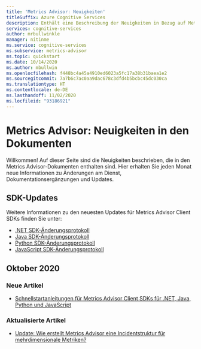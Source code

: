 ```yaml
---
title: 'Metrics Advisor: Neuigkeiten'
titleSuffix: Azure Cognitive Services
description: Enthält eine Beschreibung der Neuigkeiten in Bezug auf Metrics Advisor.
services: cognitive-services
author: mrbullwinkle
manager: nitinme
ms.service: cognitive-services
ms.subservice: metrics-advisor
ms.topic: quickstart
ms.date: 10/14/2020
ms.author: mbullwin
ms.openlocfilehash: f448bc4a45a4910ed6023a5fc17a38b31baea1e2
ms.sourcegitcommit: 7a7b6c7ac0aa9dac678c3dfd4b5bcbc45dc030ca
ms.translationtype: HT
ms.contentlocale: de-DE
ms.lasthandoff: 11/02/2020
ms.locfileid: "93186921"
---
```

# <a name="metrics-advisor-whats-new-in-the-docs"></a>Metrics Advisor: Neuigkeiten in den Dokumenten

Willkommen! Auf dieser Seite sind die Neuigkeiten beschrieben, die in den Metrics Advisor-Dokumenten enthalten sind. Hier erhalten Sie jeden Monat neue Informationen zu Änderungen am Dienst, Dokumentationsergänzungen und Updates.

## <a name="sdk-updates"></a>SDK-Updates

Weitere Informationen zu den neuesten Updates für Metrics Advisor Client SDKs finden Sie unter: 

* [.NET SDK-Änderungsprotokoll](https://github.com/Azure/azure-sdk-for-net/blob/master/sdk/metricsadvisor/Azure.AI.MetricsAdvisor/CHANGELOG.md)
* [Java SDK-Änderungsprotokoll](https://github.com/Azure/azure-sdk-for-java/blob/master/sdk/metricsadvisor/azure-ai-metricsadvisor/CHANGELOG.md)
* [Python SDK-Änderungsprotokoll](https://github.com/Azure/azure-sdk-for-python/blob/master/sdk/metricsadvisor/azure-ai-metricsadvisor/CHANGELOG.md)
* [JavaScript SDK-Änderungsprotokoll](https://github.com/Azure/azure-sdk-for-js/blob/master/sdk/metricsadvisor/ai-metrics-advisor/CHANGELOG.md)

## <a name="october-2020"></a>Oktober 2020

### <a name="new-articles"></a>Neue Artikel

* [Schnellstartanleitungen für Metrics Advisor Client SDKs für .NET, Java, Python und JavaScript](quickstarts/rest-api-and-client-library.md)

### <a name="updated-articles"></a>Aktualisierte Artikel

* [Update: Wie erstellt Metrics Advisor eine Incidentstruktur für mehrdimensionale Metriken?](faq.md#how-does-metric-advisor-build-an-incident-tree-for-multi-dimensional-metrics)